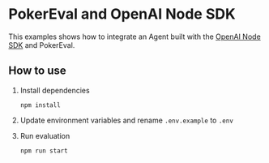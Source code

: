 # PokerEval and OpenAI Node SDK

This examples shows how to integrate an Agent built with the [OpenAI Node SDK](https://github.com/openai/openai-node) and PokerEval.

## How to use
1. Install dependencies
    ```
    npm install
    ```
2. Update environment variables and rename `.env.example` to `.env`

3. Run evaluation
    ```
    npm run start
    ```